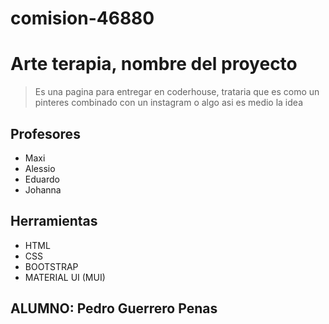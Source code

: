 # comision-46880
# Arte terapia, nombre del proyecto

> Es una pagina para entregar en coderhouse, trataria que es como un pinteres combinado con un instagram o algo asi es medio la idea 

## Profesores
- Maxi
- Alessio
- Eduardo
- Johanna

## Herramientas

- HTML
- CSS
- BOOTSTRAP
- MATERIAL UI (MUI)

## ALUMNO: Pedro Guerrero Penas